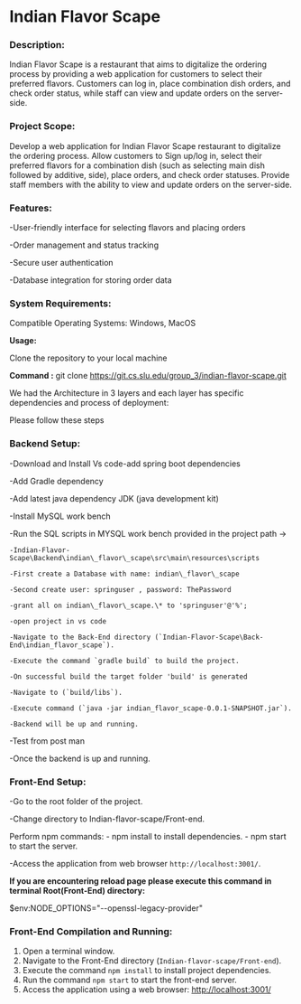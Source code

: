# Indian Flavor Scape

### Description:

Indian Flavor Scape is a restaurant that aims to digitalize the ordering process by providing a web application for customers to select their preferred flavors. Customers can log in, place combination dish orders, and check order status, while staff can view and update orders on the server-side.

### Project Scope:

Develop a web application for Indian Flavor Scape restaurant to digitalize the ordering process. Allow customers to Sign up/log in, select their preferred flavors for a combination dish (such as selecting main dish followed by additive, side), place orders, and check order statuses. Provide staff members with the ability to view and update orders on the server-side.

### Features:

-User-friendly interface for selecting flavors and placing orders

-Order management and status tracking

-Secure user authentication

-Database integration for storing order data

### System Requirements:

Compatible Operating Systems: Windows, MacOS

**Usage:** 

Clone the repository to your local machine

**Command :** git clone <https://git.cs.slu.edu/group_3/indian-flavor-scape.git>

We had the Architecture in 3 layers and each layer has specific dependencies and process of deployment:

Please follow these steps

### Backend Setup:

-Download and Install Vs code-add spring boot dependencies

-Add Gradle dependency

-Add latest java dependency JDK (java development kit) 

-Install MySQL work bench

-Run the SQL scripts in MYSQL work bench provided in the project path -> 

    -Indian-Flavor-Scape\Backend\indian\_flavor\_scape\src\main\resources\scripts

    -First create a Database with name: indian\_flavor\_scape

    -Second create user: springuser , password: ThePassword

    -grant all on indian\_flavor\_scape.\* to 'springuser'@'%';

    -open project in vs code
    
    -Navigate to the Back-End directory (`Indian-Flavor-Scape\Back-End\indian_flavor_scape`).
    
    -Execute the command `gradle build` to build the project.
    
    -On successful build the target folder 'build' is generated
    
    -Navigate to (`build/libs`).

    -Execute command (`java -jar indian_flavor_scape-0.0.1-SNAPSHOT.jar`).
    
    -Backend will be up and running.

-Test from post man

-Once the backend is up and running.

### Front-End Setup:

-Go to the root folder of the project.

-Change directory to Indian-flavor-scape/Front-end. 

Perform npm commands:
    - npm install to install dependencies. 
    - npm start to start the server.

-Access the application from web browser `http://localhost:3001/`.

**If you are encountering reload page please execute this command in terminal Root(Front-End) directory:**

$env:NODE_OPTIONS="--openssl-legacy-provider"

### Front-End Compilation and Running:

1. Open a terminal window.
2. Navigate to the Front-End directory (`Indian-flavor-scape/Front-end`).
3. Execute the command `npm install` to install project dependencies.
4. Run the command `npm start` to start the front-end server.
5. Access the application using a web browser: [http://localhost:3001/](http://localhost:3001/)
